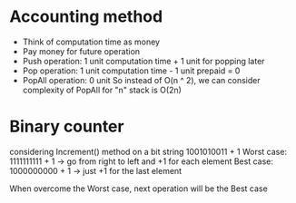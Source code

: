 # Accounting method
- Think of computation time as money
- Pay money for future operation
- Push operation: 1 unit computation time + 1 unit for popping later
- Pop operation: 1 unit computation time - 1 unit prepaid = 0 
- PopAll operation: 0 unit
So instead of O(n ^ 2), we can consider complexity of PopAll for "n" stack is O(2n)

# Binary counter
considering Increment() method on a bit string
1001010011 + 1
Worst case:
1111111111 + 1 -> go from right to left and +1 for each element
Best case:
1000000000 + 1 -> just +1 for the last element

When overcome the Worst case, next operation will be the Best case


